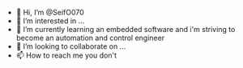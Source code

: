 - 👋 Hi, I’m @SeifO070
- 👀 I’m interested in ...
- 🌱 I’m currently learning an embedded software and i'm striving to become an automation and control engineer
- 💞️ I’m looking to collaborate on ...
- 📫 How to reach me you don't

<!---
SeifO070/SeifO070 is a ✨ special ✨ repository because its `README.md` (this file) appears on your GitHub profile.
You can click the Preview link to take a look at your changes.
--->
